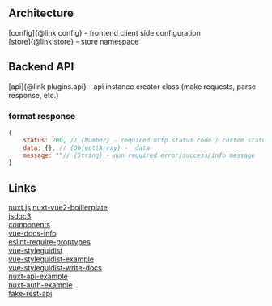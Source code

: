 ## Architecture
[config]{@link config} - frontend client side configuration  
[store]{@link store} - store namespace  


## Backend API
[api]{@link plugins.api} - api instance creator class (make requests, parse response, etc.)

### format response
```javascript
{
	status: 200, // {Number} - required http status code / custom status code
	data: {}, // {Object|Array} -  data
	message: ""// {String} - non required error/success/info message
}
```

## Links
[nuxt.js](https://github.com/nuxt/nuxt.js)
[nuxt-vue2-boillerplate](https://github.com/petervmeijgaard/vue-2-boilerplate/tree/master/src/store)  
[jsdoc3](https://github.com/jsdoc3/jsdoc)      
[components](https://vuetifyjs.com/ru/components/forms)    
[vue-docs-info](https://github.com/vuejs/awesome-vue#docs)  
[eslint-require-proptypes](https://github.com/vuejs/eslint-plugin-vue/blob/master/docs/rules/require-prop-types.md)      
[vue-styleguidist](https://github.com/vue-styleguidist/vue-styleguidist)  
[vue-styleguidist-example](https://github.com/vue-styleguidist/vue-styleguidist/tree/master/examples/nuxtjs)   
[vue-styleguidist-write-docs](https://github.com/vue-styleguidist/vue-styleguidist/blob/master/docs/Documenting.md)  
[nuxt-api-example](https://github.com/davidroyer/nuxt-api-example/blob/master/store/index.js)  
[nuxt-auth-example](https://codeburst.io/nuxt-authentication-from-scratch-a7a024c7201b)  
[fake-rest-api](https://reqres.in/)            


